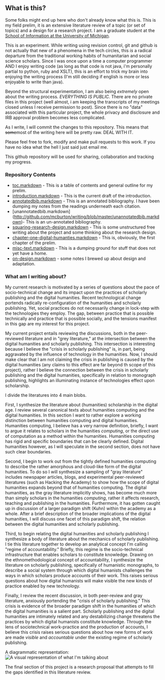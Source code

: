 ## What is this?
Some folks might end up here who don't already know what this is. This is my field prelim, it is an extensive literature review of a topic (or set of topics) and a design for a research project. I am a graduate student at the [School of Information at the University of Michigan](https://si.umich.edu). 

This is an experiment. While writing using revision control, git and github is not actually that new of a phenomena in the tech circles, this _is_ a radical departure from the traditional working habits of humanitarian and social science scholars. Since I was once upon a time a computer programmer AND I enjoy writing code (as long as that code is not java, i'm personally partial to python, ruby and XSLT), this is an effort to trick my brain into enjoying the writing process (I'm still deciding if english is more or less enjoyable to write than java).

 Beyond the structural experimentation, I am also being *extremely* open about the writing process. _EVERYTHING IS PUBLIC._ There are no private files in this project (well almost, i am keeping the transcripts of my meetings closed unless I receive permission to post). Since there is no "data" associated with this particular project, the whole privacy and disclosure and IRB approval problem becomes less complicated. 

As I write, I will commit the changes to this repository. This means that <strike>some</strike>most of the writing here will be pretty raw. DEAL WITH IT.

Please feel free to fork, modify and make pull requests to this work. If you have no idea what the hell I just said just email me.

This github repository will be used for sharing, collaboration and tracking my progress. 

### Repository Contents
*  [toc.markdown](http://github.com/mcburton/writing/blob/master/toc.markdown) - This is a table of contents and general outline for my prelim.
*  [introduction.markdown](http://github.com/mcburton/writing/blob/master/introduction.markdown) - This is the current draft of the introduction.
*  [annotatedbib.markdown](http://github.com/mcburton/writing/blob/master/annotatedbib.markdown) - This is an annotated bibliography. I have been dumping my notes from the readings underneath each citation. 
* [unannotatedbib.markdown]
(http://github.com/mcburton/writing/blob/master/unannotatedbib.markdown)- This is an un-annotated bibliography.
*  [squaring-research-design.markdown](http://github.com/mcburton/writing/blob/master/squaring-research-design.markdown) - This is some unstructured free writing about the project and some thinking about the research design.
*  [chapter-one-digital-humanties.markdown](http://github.com/mcburton/writing/blob/master/chapter-one-digital-humanties.markdown) - This is, obviously, the first chapter of the prelim.
*  [misc-text.markdown](http://github.com/mcburton/writing/blob/master/misc-text.markdown) - This is a dumping ground for stuff that does not yet have a home.
*  [on-design.markdown](http://github.com/mcburton/writing/blob/master/on-design.markdown) - some notes I brewed up about design and adaptation.

### What am I writing about?

My current research is motivated by a series of questions about the pace of socio-technical change and its impact upon the practices of scholarly publishing and the digital humanities. Recent technological change portends radically re-configuration of the humanities and scholarly publishing. Yet, social practices do not necessarily change in lock-step with the technologies they employ. The gap, between practice that is possible technically and practice that is possible socially, and the tensions manifest in this gap are my interest for this project. 

My current project entails reviewing the discussions, both in the peer-reviewed literature and in "grey literature," at the intersection between the digital humanities and scholarly publishing. This intersection is interesting because I believe the "crisis in scholarly publishing" is, in part, being aggravated by the influence of technology in the humanities. Now, I should make clear that I am not claiming the crisis in publishing is caused by the digital humanities (any claims to this effect are far beyond th scope of this project), rather I believe the connection between the crisis in scholarly publishing and the digital humanities, specifically in relation to monograph publishing, highlights an illuminating instance of technologies effect upon scholarship. 

 I divide the literatures into 4 main blobs.

First, I synthesize the literature about (humanities) scholarship in the digital age. I review several canonical texts about humanities computing and the digital humanities. In this section I want to  rather explore a working distinction between humanities computing and digital humanities. Humanities computing, I believe has a very narrow definition, briefly, I want to argue it relates to scholars in the humanities _computing_, or the direct use of computation as a method within the humanities. Humanities computing has rigid and specific boundaries that can be clearly defined. Digital humanities however, as I will speculate in the second section, does not have such clear boundaries. 

Second, I begin to work out from the tightly defined humanities computing to describe the rather amorphous and cloud-like form of the digital humanities. To do so I will synthesize a sampling of "gray literature" includes newspaper articles, blogs, and experimental peer-reviewed literatures (such as Hacking the Academy) to show how the scope of digital humanities expands beyond that of humanities computing. The digital humanities, as the gray literature implicitly shows, has become much more than simply scholars in the humanities _computing_, rather it affects research, teaching and publishing in the humanities. Furthermore, it has gotten caught up in discussion of a larger paradigm shift (Kuhn) within the academy as a whole. After a brief description of the broader implications of the digital humanities, I will discuss one facet of this paradigm shift, the relation between the digital humanities and scholarly publishing.

Third, to begin relating the digital humanities and scholarly publishing I synthesize a body of literature about the mechanics of scholarly publishing. I tie this literature together to develop an analytical concept I'm calling "regime of accountability." Briefly, this regime is the socio-technical infrastructure that enables scholars to constitute knowledge. Drawing on the ethnomethodological concept of accountability, I synthesize the literature on scholarly publishing, specifically of humanistic monographs, to describe a social system through which digital humanists challenges the ways in which scholars produce accounts of their work. This raises serious questions about how digital humanists will make visible the new kinds of practice enabled by new technology.

Finally, I review the recent discussion, in both peer-review and gray literature, anxiously portending the "crisis of scholarly publishing." This crisis is evidence of the broader paradigm shift in the humanities of which the digital humanities is a salient part. Scholarly publishing and the digital humanities are intimately related and any destabilizing change threatens the practices by which digital humanists constitute knowledge. Through the lens of sociotechnical work-practice and the production of accounts, I believe this crisis raises serious questions about how new forms of work are made _visible_ and _accountable_ under the existing regime of scholarly publishing.

A diagrammatic representation:
![A visual representation of what I'm talking about](/mcburton/writing/raw/master/boundaries.jpg)

The final section of this project is a research proposal that attempts to fill the gaps identified in this literature review. 
